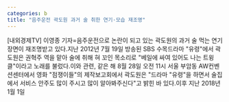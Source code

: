 ```yaml
---
categories: b
title: "음주운전 곽도원 과거 술 취한 연기·모습 재조명"
---
```

[내외경제TV] 이영종 기자=음주운전으로 논란이 되고 있는 곽도원의 과거 술 먹는 연기장면이 재조명받고 있다.지난 2012년 7월 19일 방송된 SBS 수목드라마 "유령"에서 곽도원은 권혁주 역을 맡아 술에 취해 혀 꼬인 목소리로 "베일에 싸여 있어도 나는 트윙클"이라고 노래를 불렀다.이와 관련, 같은 해 8월 28일 오전 11시 서울 부암동 AW컨벤션센터에서 영화 "점쟁이들"의 제작보고회에서 곽도원은 "드라마 "유령"을 하면서 술집에서 서비스 안주도 많이 주시고 많이 알아봐주신다"고 밝힌 바 있다.이후 지난 2018년 1월 1일